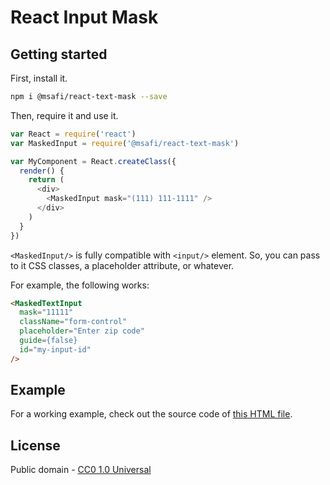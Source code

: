 # React Input Mask

## Getting started

First, install it.

```bash
npm i @msafi/react-text-mask --save
```

Then, require it and use it.

```js
var React = require('react')
var MaskedInput = require('@msafi/react-text-mask')

var MyComponent = React.createClass({
  render() {
    return (
      <div>
        <MaskedInput mask="(111) 111-1111" />
      </div>
    )
  }
})
```

`<MaskedInput/>` is fully compatible with `<input/>` element. So, you can
pass to it CSS classes, a placeholder attribute, or whatever.

For example, the following works:

```html
<MaskedTextInput
  mask="11111"
  className="form-control"
  placeholder="Enter zip code"
  guide={false}
  id="my-input-id"
/>
```

## Example

For a working example, check out the source code of
[this HTML file](https://msafi.github.io/text-mask/integrations/react/example.html).

## License

Public domain - [CC0 1.0 Universal](https://creativecommons.org/publicdomain/zero/1.0/)
